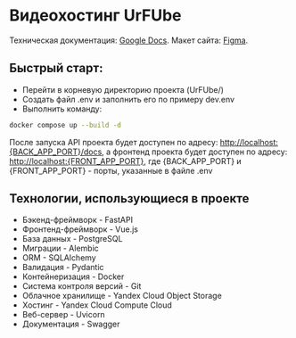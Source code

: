 # Видеохостинг **UrFUbe**

Техническая документация: [Google Docs](https://docs.google.com/document/d/1BYinXMtQc0jkYRjWXoz3YPrA6gg3O5Oc9XdZcPjQkGI/edit#).
Макет сайта: [Figma](https://www.figma.com/file/7A5t1IM5tEGZMcVlQ4ESKf/UrfuBe?type=design&node-id=0-1&mode=design&t=JoL46SMXIKPIQFsc-0).

## Быстрый старт:

* Перейти в корневую директорию проекта (UrFUbe/)
* Создать файл .env и заполнить его по примеру dev.env
* Выполнить команду:
```bash
docker compose up --build -d 
```

После запуска API проекта будет доступен по адресу: [http://localhost:{BACK_APP_PORT}/docs](http://localhost:8000/docs),
а фронтенд проекта будет доступен по адресу: [http://localhost:{FRONT_APP_PORT}](http://localhost:8080),
где {BACK_APP_PORT} и {FRONT_APP_PORT} - порты, указанные в файле .env

## Технологии, использующиеся в проекте
* Бэкенд-фреймворк - FastAPI
* Фронтенд-фреймворк - Vue.js
* База данных - PostgreSQL
* Миграции - Alembic
* ORM - SQLAlchemy
* Валидация - Pydantic
* Контейнеризация - Docker
* Система контроля версий - Git
* Облачное хранилище - Yandex Cloud Object Storage
* Хостинг - Yandex Cloud Compute Cloud
* Веб-сервер - Uvicorn
* Документация - Swagger
